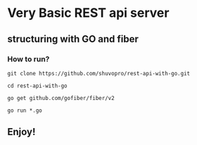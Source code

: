 # Very Basic REST api server 

## structuring with GO and fiber

### How to run?

``` git clone https://github.com/shuvopro/rest-api-with-go.git ```

``` cd rest-api-with-go ```


``` go get github.com/gofiber/fiber/v2 ```

``` go run *.go ```


## Enjoy!